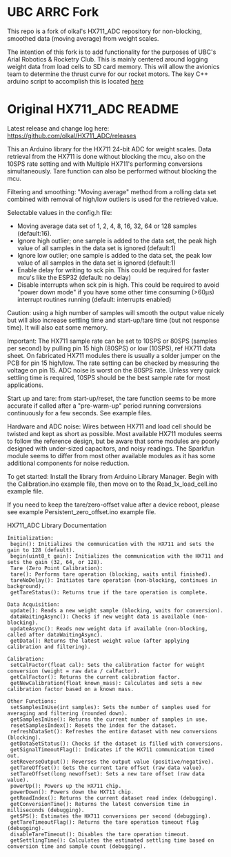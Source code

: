 # UBC ARRC Fork

This repo is a fork of olkal's HX711_ADC repository for non-blocking, smoothed data (moving average) from weight scales.

The intention of this fork is to add functionality for the purposes of UBC's Arial Robotics & Rocketry Club. This is mainly centered around logging weight data from load cells to SD card memory. This will allow the avionics team to determine the thrust curve for our rocket motors. The key C++ arduino script to accomplish this is located [here](https://github.com/rileyeaton-ubc/HX711_ADC_UBC_ARRC/blob/master/examples/Write_Data_to_SD/Write_Data_to_SD.ino)

# Original HX711_ADC README

Latest release and change log here: https://github.com/olkal/HX711_ADC/releases

This an Arduino library for the HX711 24-bit ADC for weight scales.
Data retrieval from the HX711 is done without blocking the mcu, also on the 10SPS rate setting and with Multiple HX711's performing conversions simultaneously.
Tare function can also be performed without blocking the mcu.

Filtering and smoothing: "Moving average" method from a rolling data set combined with removal of high/low outliers is used for the retrieved value.

Selectable values in the config.h file:

- Moving average data set of 1, 2, 4, 8, 16, 32, 64 or 128 samples (default:16).
- Ignore high outlier; one sample is added to the data set, the peak high value of all samples in the data set is ignored (default:1)
- Ignore low outlier; one sample is added to the data set, the peak low value of all samples in the data set is ignored (default:1)
- Enable delay for writing to sck pin. This could be required for faster mcu's like the ESP32 (default: no delay)
- Disable interrupts when sck pin is high. This could be required to avoid "power down mode" if you have some other time consuming (>60µs) interrupt routines running (default: interrupts enabled)

Caution: using a high number of samples will smooth the output value nicely but will also increase settling time and start-up/tare time (but not response time). It will also eat some memory.

Important: The HX711 sample rate can be set to 10SPS or 80SPS (samples per second) by pulling pin 15 high (80SPS) or low (10SPS), ref HX711 data sheet.
On fabricated HX711 modules there is usually a solder jumper on the PCB for pin 15 high/low. The rate setting can be checked by measuring the voltage on pin 15.
ADC noise is worst on the 80SPS rate. Unless very quick settling time is required, 10SPS should be the best sample rate for most applications.

Start up and tare: from start-up/reset, the tare function seems to be more accurate if called after a "pre-warm-up" period running conversions continuously for a few seconds. See example files.

Hardware and ADC noise:
Wires between HX711 and load cell should be twisted and kept as short as possible.
Most available HX711 modules seems to follow the reference design, but be aware that some modules are poorly designed with under-sized capacitors, and noisy readings.
The Sparkfun module seems to differ from most other available modules as it has some additional components for noise reduction.

To get started: Install the library from Arduino Library Manager. Begin with the Calibration.ino example file, then move on to the Read_1x_load_cell.ino example file.

If you need to keep the tare/zero-offset value after a device reboot, please see example Persistent_zero_offset.ino example file.

HX711_ADC Library Documentation

```
Initialization:
 begin(): Initializes the communication with the HX711 and sets the gain to 128 (default).
 begin(uint8_t gain): Initializes the communication with the HX711 and sets the gain (32, 64, or 128).
 Tare (Zero Point Calibration):
 tare(): Performs tare operation (blocking, waits until finished).
 tareNoDelay(): Initiates tare operation (non-blocking, continues in background).
 getTareStatus(): Returns true if the tare operation is complete.

Data Acquisition:
 update(): Reads a new weight sample (blocking, waits for conversion).
 dataWaitingAsync(): Checks if new weight data is available (non-blocking).
 updateAsync(): Reads new weight data if available (non-blocking, called after dataWaitingAsync).
 getData(): Returns the latest weight value (after applying calibration and filtering).

Calibration:
 setCalFactor(float cal): Sets the calibration factor for weight conversion (weight = raw data / calFactor).
 getCalFactor(): Returns the current calibration factor.
 getNewCalibration(float known_mass): Calculates and sets a new calibration factor based on a known mass.

Other Functions:
 setSamplesInUse(int samples): Sets the number of samples used for averaging and filtering (rounded down).
 getSamplesInUse(): Returns the current number of samples in use.
 resetSamplesIndex(): Resets the index for the dataset.
 refreshDataSet(): Refreshes the entire dataset with new conversions (blocking).
 getDataSetStatus(): Checks if the dataset is filled with conversions.
 getSignalTimeoutFlag(): Indicates if the HX711 communication timed out.
 setReverseOutput(): Reverses the output value (positive/negative).
 getTareOffset(): Gets the current tare offset (raw data value).
 setTareOffset(long newoffset): Sets a new tare offset (raw data value).
 powerUp(): Powers up the HX711 chip.
 powerDown(): Powers down the HX711 chip.
 getReadIndex(): Returns the current dataset read index (debugging).
 getConversionTime(): Returns the latest conversion time in milliseconds (debugging).
 getSPS(): Estimates the HX711 conversions per second (debugging).
 getTareTimeoutFlag(): Returns the tare operation timeout flag (debugging).
 disableTareTimeout(): Disables the tare operation timeout.
 getSettlingTime(): Calculates the estimated settling time based on conversion time and sample count (debugging).
```

